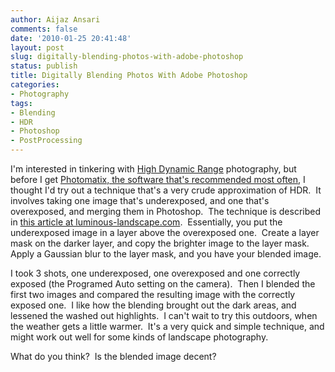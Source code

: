```yaml
---
author: Aijaz Ansari
comments: false
date: '2010-01-25 20:41:48'
layout: post
slug: digitally-blending-photos-with-adobe-photoshop
status: publish
title: Digitally Blending Photos With Adobe Photoshop
categories:
- Photography
tags:
- Blending
- HDR
- Photoshop
- PostProcessing
---
```


I'm interested in tinkering with [High Dynamic Range](http://en.wikipedia.org/wiki/High_dynamic_range_imaging) photography,
but before I get [Photomatix, the software that's recommended most often](http://www.hdrsoft.com/), I thought I'd try out a technique that's a
very crude approximation of HDR.  It involves taking one image that's
underexposed, and one that's overexposed, and merging them in Photoshop.  The
technique is described in [this article at luminous-landscape.com](http://www.luminous-landscape.com/tutorials/digital-blending.shtml).  Essentially, you
put the underexposed image in a layer above the overexposed one.  Create a
layer mask on the darker layer, and copy the brighter image to the layer mask.
Apply a Gaussian blur to the layer mask, and you have your blended image.
<!--more-->

I took 3 shots, one underexposed, one overexposed and one correctly exposed
(the Programed Auto setting on the camera).  Then I blended the first two
images and compared the resulting image with the correctly exposed one.  I
like how the blending brought out the dark areas, and lessened the washed out
highlights.  I can't wait to try this outdoors, when the weather gets a little
warmer.  It's a very quick and simple technique, and might work out well for
some kinds of landscape photography.

What do you think?  Is the blended image decent?

<!-- ai c /wp/Blend__JAZ0156.jpg /wp/Blend__JAZ0156-440x292.jpg 440 292 The Underexposed Image -->
<!-- ai c /wp/Blend__JAZ0157.jpg /wp/Blend__JAZ0157-440x292.jpg 440 292 The Overexposed Image -->
<!-- ai c /wp/Blended.jpg /wp/Blended-440x292.jpg 440 292 The Blended Image -->
<!-- ai c /wp/Blend__JAZ0155.jpg /wp/Blend__JAZ0155-440x292.jpg 440 292 The Correctly Exposed Image -->

